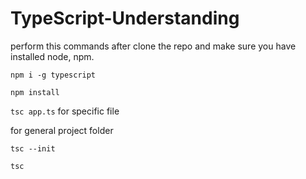 # TypeScript-Understanding

perform this commands after clone the repo
and make sure you have installed node, npm.

`npm i -g typescript`

`npm install`

`tsc app.ts` for specific file 

for general project folder

`tsc --init` 

`tsc`